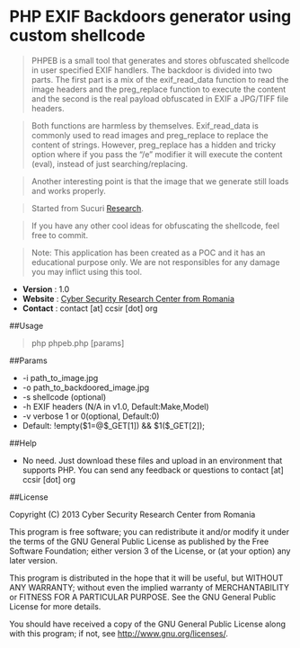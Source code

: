 PHP EXIF Backdoors generator using custom shellcode
==================

> PHPEB is a small tool that generates and stores obfuscated shellcode in user specified EXIF handlers. The backdoor is divided into two parts. The first part is a mix of the exif_read_data function to read the image headers and the preg_replace function to execute the content and the second is the real payload obfuscated in EXIF a JPG/TIFF file headers. 

> Both functions are harmless by themselves. Exif_read_data is commonly used to read images and preg_replace to replace the content of strings. However, preg_replace has a hidden and tricky option where if you pass the “/e” modifier it will execute the content (eval), instead of just searching/replacing.

> Another interesting point is that the image that we generate still loads and works properly. 

> Started from Sucuri [Research](http://blog.sucuri.net/2013/07/malware-hidden-inside-jpg-exif-headers.html).

> If you have any other cool ideas for obfuscating the shellcode, feel free to commit. 

> Note: This application has been created as a POC and it has an educational purpose only. We are not responsibles for any damage you may inflict using this tool.

* __Version__ : 1.0
* __Website__ : [Cyber Security Research Center from Romania](http://ccsir.org)
* __Contact__ : contact [at] ccsir [dot] org
 
##Usage
> php phpeb.php [params]

##Params
* -i path_to_image.jpg
* -o path_to_backdoored_image.jpg
* -s shellcode (optional)
* -h EXIF headers (N/A in v1.0, Default:Make,Model)
* -v verbose 1 or 0(optional, Default:0)
* Default: !empty(\$1=@\$_GET[1]) && \$1(\$_GET[2]);
	
##Help
  - No need. Just download these files and upload in an environment that supports PHP. You can send any feedback
    or questions to contact [at] ccsir [dot] org

##License

Copyright (C) 2013 Cyber Security Research Center from Romania

This program is free software; you can redistribute it and/or modify it under the terms of the GNU General Public License as published by the Free Software Foundation; either version 3 of the License, or (at your option) any later version.

This program is distributed in the hope that it will be useful, but WITHOUT ANY WARRANTY; without even the implied warranty of MERCHANTABILITY or FITNESS FOR A PARTICULAR PURPOSE. See the GNU General Public License for more details.

You should have received a copy of the GNU General Public License along with this program; if not, see <http://www.gnu.org/licenses/>.    
